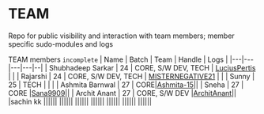 # TEAM
Repo for public visibility and interaction with team members; member specific sudo-modules and logs

TEAM members `incomplete`
| Name | Batch | Team | Handle | Logs | 
|---|---|---|---|--|
| Shubhadeep Sarkar | 24 | CORE, S/W DEV, TECH | [LuciusPertis](https://github.com/LuciusPertis) | |
| Rajarshi | 24 | CORE, S/W DEV, TECH | [MISTERNEGATIVE21](https://github.com/MISTERNEGATIVE21) | |
| Sunny | 25 | TECH | | |
| Ashmita Barnwal | 27 | CORE|[Ashmita-15](https://github.com/Ashmita-15)||
| Sneha | 27 | CORE |[Sana9909](https://github.com/Sana9909)||
| Archit Anant | 27 | CORE, S/W DEV |[ArchitAnant](https://github.com/ArchitAnant)||
|sachin kk
||||[](https://github.com/)||
||||[](https://github.com/)||
||||[](https://github.com/)||
||||[](https://github.com/)||
||||[](https://github.com/)||
||||[](https://github.com/)||
||||[](https://github.com/)||


